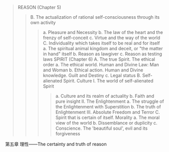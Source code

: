>REASON (Chapter 5)
>>B. The actualization of rational self-consciousness through its own activity
>>>a. Pleasure and Necessity
>>>b. The law of the heart and the frenzy of self-conceit c. Virtue and the way of the world
>>C. Individuality which takes itself to be real and for itself
>>>a. The spiritual animal kingdom and deceit, or "the matter in hand" itself
>>>b. Reason as lawgiver
>>>c. Reason as testing laws
>SPIRIT (Chapter 6)
>>A. The true Spirit. The ethical order
>>>a. The ethical world. Human and Divine Law: Man and Woman
>>>b. Ethical action. Human and Divine knowledge. Guilt and Destiny
>>>c. Legal status
>>B. Self-alienated Spirit. Culture
>>>I. The world of self-alienated Spirit
>>>>a. Culture and its realm of actuality
>>>>b. Faith and pure insight
>>>II. The Enlightenment
>>>>a. The struggle of the Enlightenment with Superstition
>>>>b. The truth of Enlightenment
>>>III. Absolute Freedom and Terror
>>C. Spirit that is certain of itself. Morality
>>>a. The moral view of the world
>>>b. Dissemblance or duplicity
>>>c. Conscience. The 'beautiful soul', evil and its forgiveness


第五章 理性——The certainty and truth of reason




